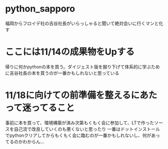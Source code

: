 # python_sapporo
福岡からフロイデ社の吉谷社長がいらっしゃると聞いて絶対会いに行くマンと化す

# ここには11/14の成果物をUpする
帰りに何かpythonの本を買う。ダイジェスト版を掘り下げて体系的に学ぶために吉谷社長の本を買うのが一番かもしれないと思っている

# 11/18に向けての前準備を整えるにあたって迷ってること
事前に本を買って、環境構築が済み次第もくもく会に参加して、LTで作ったソースを自己流で改良していくのも悪くないと思ったり
一番はドットインストールでpythonクリアしてからもくもく会に臨むのが一番かもしれないし、何があってるのかわからん…
